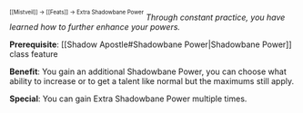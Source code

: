 <sup><sup>[[Mistveil]] → [[Feats]] → Extra Shadowbane Power</sup></sup> 
*Through constant practice, you have learned how to further enhance your powers.*

**Prerequisite**: [[Shadow Apostle#Shadowbane Power\|Shadowbane Power]] class feature

**Benefit**: You gain an additional Shadowbane Power, you can choose what ability to increase or to get a talent like normal but the maximums still apply.

**Special**: You can gain Extra Shadowbane Power multiple times. 